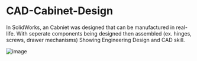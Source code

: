 # CAD-Cabinet-Design

In SolidWorks, an Cabniet was designed that can be manufactured in real-life. With seperate components being designed then assembled (ex. hinges, screws, drawer mechanisms)  Showing Engineering Design and CAD skill.

![image](https://github.com/TarunK-EE/CAD-Cabinet-Design/assets/129455344/79066bad-315c-408b-b31e-fd9db1ad76f5)
